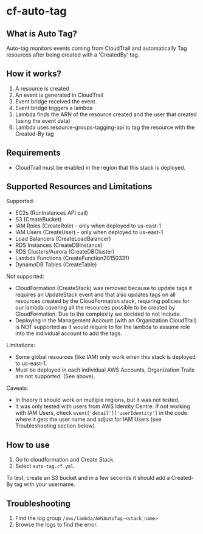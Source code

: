 # cf-auto-tag

## What is Auto Tag?

Auto-tag monitors events coming from CloudTrail and automatically Tag resources after being created with a 'CreatedBy' tag.

## How it works?

1. A resource is created
2. An event is generated in CloudTrail
3. Event bridge received the event
4. Event bridge triggers a lambda
5. Lambda finds the ARN of the resource created and the user that created (using the event data)
6. Lambda uses resource-groups-tagging-api to tag the resource with the Created-By tag

## Requirements

- CloudTrail must be enabled in the region that this stack is deployed.

## Supported Resources and Limitations

Supported:
- EC2s (RunInstances API call)
- S3 (CreateBucket)
- IAM Roles (CreateRole) - only when deployed to us-east-1
- IAM Users (CreateUser) - only when deployed to us-east-1
- Load Balancers (CreateLoadBalancer)
- RDS Instances (CreateDBInstance)
- RDS Clusters/Aurora (CreateDBCluster)
- Lambda Functions (CreateFunction20150331)
- DynamoDB Tables (CreateTable)

Not supported:
- CloudFormation (CreateStack) was removed because to update tags it requires an UpdateStack event and that also updates tags on all resources created by the CloudFormation stack, requiring policies for our lambda covering all the resources possible to be created by CloudFormation. Due to the complexity we decided to not include.
- Deploying in the Management Account (with an Organization CloudTrail) is NOT supported as it would require to for the lambda to assume role into the individual account to add the tags.

Limitations:
- Some global resources (like IAM) only work when this stack is deployed to us-east-1.
- Must be deployed in each individual AWS Accounts, Organization Trails are not supported. (See above).

Caveats:
- In theory it should work on multiple regions, but it was not tested.
- It was only tested with users from AWS Identity Centre. If not working with IAM Users, check `event['detail']['userIdentity']` in the code where it gets the user name and adjust for IAM Users (see Troubleshooting section below).

## How to use

1. Go to cloudformation and Create Stack.
2. Select `auto-tag.cf.yml`.

To test, create an S3 bucket and in a few seconds it should add a Created-By tag with your username. 

## Troubleshooting

1. Find the log group `/aws/lambda/AWSAutoTag-<stack_name>`
2. Browse the logs to find the error.